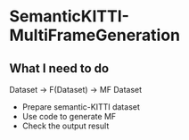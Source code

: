 # SemanticKITTI-MultiFrameGeneration

## What I need to do
Dataset -> F(Dataset) -> MF Dataset
- Prepare semantic-KITTI dataset
- Use code to generate MF
- Check the output result